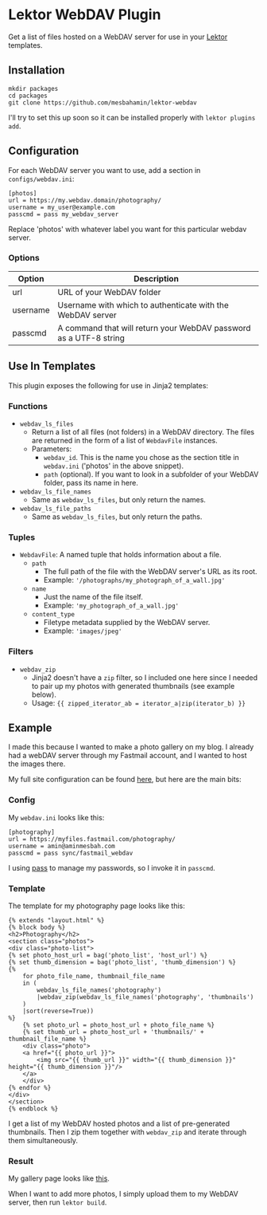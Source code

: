 # Lektor WebDAV Plugin

Get a list of files hosted on a WebDAV server for use in your
[Lektor](https://www.getlektor.com/) templates.


## Installation

```
mkdir packages
cd packages
git clone https://github.com/mesbahamin/lektor-webdav
```

I'll try to set this up soon so it can be installed properly with `lektor
plugins add`.


## Configuration

For each WebDAV server you want to use, add a section in `configs/webdav.ini`:

```
[photos]
url = https://my.webdav.domain/photography/
username = my_user@example.com
passcmd = pass my_webdav_server
```

Replace 'photos' with whatever label you want for this particular webdav server.


### Options

|Option   | Description
|---------|-------------------------------------------------------------------------
|url      | URL of your WebDAV folder
|username | Username with which to authenticate with the WebDAV server
|passcmd  | A command that will return your WebDAV password as a UTF-8 string


## Use In Templates

This plugin exposes the following for use in Jinja2 templates:


### Functions

- `webdav_ls_files`
    - Return a list of all files (not folders) in a WebDAV directory. The files
      are returned in the form of a list of `WebdavFile` instances.
    - Parameters:
        - `webdav_id`. This is the name you chose as the section title in
          `webdav.ini` ('photos' in the above snippet).
        - `path` (optional). If you want to look in a subfolder of your WebDAV
          folder, pass its name in here.
- `webdav_ls_file_names`
    - Same as `webdav_ls_files`, but only return the names.
- `webdav_ls_file_paths`
    - Same as `webdav_ls_files`, but only return the paths.


### Tuples

- `WebdavFile`: A named tuple that holds information about a file.
    - `path`
        - The full path of the file with the WebDAV server's URL as its root.
        - Example: `'/photographs/my_photograph_of_a_wall.jpg'`
    - `name`
        - Just the name of the file itself.
        - Example: `'my_photograph_of_a_wall.jpg'`
    - `content_type`
        - Filetype metadata supplied by the WebDAV server.
        - Example: `'images/jpeg'`


### Filters

- `webdav_zip`
    - Jinja2 doesn't have a `zip` filter, so I included one here since I needed
      to pair up my photos with generated thumbnails (see example below).
    - Usage: `{{ zipped_iterator_ab = iterator_a|zip(iterator_b) }}`


## Example

I made this because I wanted to make a photo gallery on my blog. I already had
a webDAV server through my Fastmail account, and I wanted to host the images
there.

My full site configuration can be found
[here](https://github.com/mesbahamin/amin.space), but here are the main bits:


### Config

My `webdav.ini` looks like this:

```
[photography]
url = https://myfiles.fastmail.com/photography/
username = amin@aminmesbah.com
passcmd = pass sync/fastmail_webdav
```

I using [pass](https://www.passwordstore.org/) to manage my passwords, so
I invoke it in `passcmd`.


### Template

The template for my photography page looks like this:

```
{% extends "layout.html" %}
{% block body %}
<h2>Photography</h2>
<section class="photos">
<div class="photo-list">
{% set photo_host_url = bag('photo_list', 'host_url') %}
{% set thumb_dimension = bag('photo_list', 'thumb_dimension') %}
{%
    for photo_file_name, thumbnail_file_name
    in (
        webdav_ls_file_names('photography')
        |webdav_zip(webdav_ls_file_names('photography', 'thumbnails')
    )
    |sort(reverse=True))
%}
    {% set photo_url = photo_host_url + photo_file_name %}
    {% set thumb_url = photo_host_url + 'thumbnails/' + thumbnail_file_name %}
    <div class="photo">
    <a href="{{ photo_url }}">
        <img src="{{ thumb_url }}" width="{{ thumb_dimension }}" height="{{ thumb_dimension }}"/>
    </a>
    </div>
{% endfor %}
</div>
</section>
{% endblock %}
```

I get a list of my WebDAV hosted photos and a list of pre-generated thumbnails.
Then I zip them together with `webdav_zip` and iterate through them
simultaneously.


### Result

My gallery page looks like [this](https://www.amin.space/photography/).

When I want to add more photos, I simply upload them to my WebDAV server, then
run `lektor build`.
